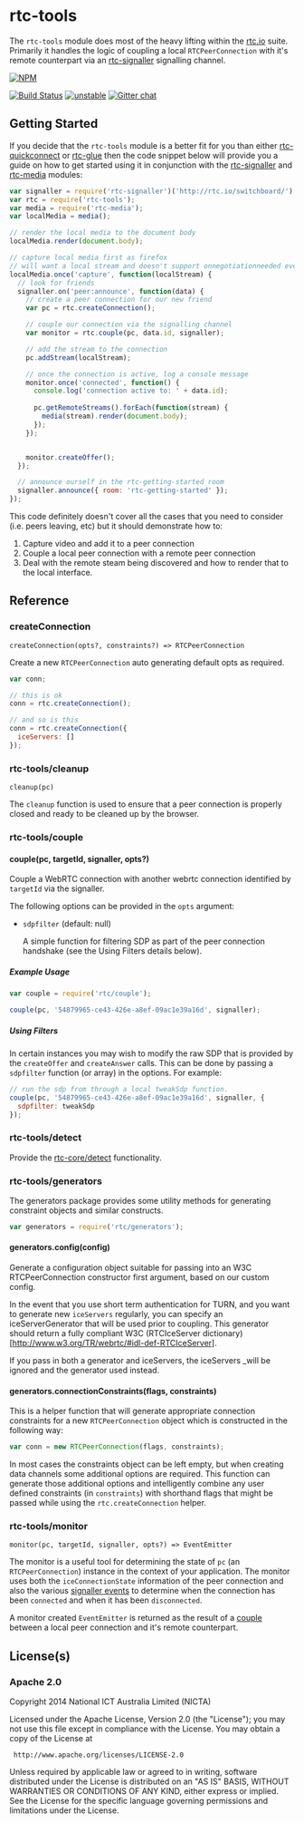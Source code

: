 # rtc-tools

The `rtc-tools` module does most of the heavy lifting within the
[rtc.io](http://rtc.io) suite.  Primarily it handles the logic of coupling
a local `RTCPeerConnection` with it's remote counterpart via an
[rtc-signaller](https://github.com/rtc-io/rtc-signaller) signalling
channel.


[![NPM](https://nodei.co/npm/rtc-tools.png)](https://nodei.co/npm/rtc-tools/)

[![Build Status](https://img.shields.io/travis/rtc-io/rtc-tools.svg?branch=master)](https://travis-ci.org/rtc-io/rtc-tools) [![unstable](https://img.shields.io/badge/stability-unstable-yellowgreen.svg)](https://github.com/dominictarr/stability#unstable) 
[![Gitter chat](https://badges.gitter.im/rtc-io/discuss.png)](https://gitter.im/rtc-io/discuss)



## Getting Started

If you decide that the `rtc-tools` module is a better fit for you than either
[rtc-quickconnect](https://github.com/rtc-io/rtc-quickconnect) or
[rtc-glue](https://github.com/rtc-io/rtc-glue) then the code snippet below
will provide you a guide on how to get started using it in conjunction with
the [rtc-signaller](https://github.com/rtc-io/rtc-signaller) and
[rtc-media](https://github.com/rtc-io/rtc-media) modules:

```js
var signaller = require('rtc-signaller')('http://rtc.io/switchboard/');
var rtc = require('rtc-tools');
var media = require('rtc-media');
var localMedia = media();

// render the local media to the document body
localMedia.render(document.body);

// capture local media first as firefox
// will want a local stream and doesn't support onnegotiationneeded event
localMedia.once('capture', function(localStream) {
  // look for friends
  signaller.on('peer:announce', function(data) {
    // create a peer connection for our new friend
    var pc = rtc.createConnection();

    // couple our connection via the signalling channel
    var monitor = rtc.couple(pc, data.id, signaller);

    // add the stream to the connection
    pc.addStream(localStream);

    // once the connection is active, log a console message
    monitor.once('connected', function() {
      console.log('connection active to: ' + data.id);
  
      pc.getRemoteStreams().forEach(function(stream) {
        media(stream).render(document.body);
      });
    });


    monitor.createOffer();
  });

  // announce ourself in the rtc-getting-started room
  signaller.announce({ room: 'rtc-getting-started' });
});


```

This code definitely doesn't cover all the cases that you need to consider
(i.e. peers leaving, etc) but it should demonstrate how to:

1. Capture video and add it to a peer connection
2. Couple a local peer connection with a remote peer connection
3. Deal with the remote steam being discovered and how to render
   that to the local interface.

## Reference

### createConnection

```
createConnection(opts?, constraints?) => RTCPeerConnection
```

Create a new `RTCPeerConnection` auto generating default opts as required.

```js
var conn;

// this is ok
conn = rtc.createConnection();

// and so is this
conn = rtc.createConnection({
  iceServers: []
});
```

### rtc-tools/cleanup

```
cleanup(pc)
```

The `cleanup` function is used to ensure that a peer connection is properly
closed and ready to be cleaned up by the browser.

### rtc-tools/couple

#### couple(pc, targetId, signaller, opts?)

Couple a WebRTC connection with another webrtc connection identified by
`targetId` via the signaller.

The following options can be provided in the `opts` argument:

- `sdpfilter` (default: null)

  A simple function for filtering SDP as part of the peer
  connection handshake (see the Using Filters details below).

##### Example Usage

```js
var couple = require('rtc/couple');

couple(pc, '54879965-ce43-426e-a8ef-09ac1e39a16d', signaller);
```

##### Using Filters

In certain instances you may wish to modify the raw SDP that is provided
by the `createOffer` and `createAnswer` calls.  This can be done by passing
a `sdpfilter` function (or array) in the options.  For example:

```js
// run the sdp from through a local tweakSdp function.
couple(pc, '54879965-ce43-426e-a8ef-09ac1e39a16d', signaller, {
  sdpfilter: tweakSdp
});
```

### rtc-tools/detect

Provide the [rtc-core/detect](https://github.com/rtc-io/rtc-core#detect)
functionality.

### rtc-tools/generators

The generators package provides some utility methods for generating
constraint objects and similar constructs.

```js
var generators = require('rtc/generators');
```

#### generators.config(config)

Generate a configuration object suitable for passing into an W3C
RTCPeerConnection constructor first argument, based on our custom config.

In the event that you use short term authentication for TURN, and you want
to generate new `iceServers` regularly, you can specify an iceServerGenerator
that will be used prior to coupling. This generator should return a fully
compliant W3C (RTCIceServer dictionary)[http://www.w3.org/TR/webrtc/#idl-def-RTCIceServer].

If you pass in both a generator and iceServers, the iceServers _will be
ignored and the generator used instead.

#### generators.connectionConstraints(flags, constraints)

This is a helper function that will generate appropriate connection
constraints for a new `RTCPeerConnection` object which is constructed
in the following way:

```js
var conn = new RTCPeerConnection(flags, constraints);
```

In most cases the constraints object can be left empty, but when creating
data channels some additional options are required.  This function
can generate those additional options and intelligently combine any
user defined constraints (in `constraints`) with shorthand flags that
might be passed while using the `rtc.createConnection` helper.

### rtc-tools/monitor

```
monitor(pc, targetId, signaller, opts?) => EventEmitter
```

The monitor is a useful tool for determining the state of `pc` (an
`RTCPeerConnection`) instance in the context of your application. The
monitor uses both the `iceConnectionState` information of the peer
connection and also the various
[signaller events](https://github.com/rtc-io/rtc-signaller#signaller-events)
to determine when the connection has been `connected` and when it has
been `disconnected`.

A monitor created `EventEmitter` is returned as the result of a
[couple](https://github.com/rtc-io/rtc#rtccouple) between a local peer
connection and it's remote counterpart.

## License(s)

### Apache 2.0

Copyright 2014 National ICT Australia Limited (NICTA)

   Licensed under the Apache License, Version 2.0 (the "License");
   you may not use this file except in compliance with the License.
   You may obtain a copy of the License at

     http://www.apache.org/licenses/LICENSE-2.0

   Unless required by applicable law or agreed to in writing, software
   distributed under the License is distributed on an "AS IS" BASIS,
   WITHOUT WARRANTIES OR CONDITIONS OF ANY KIND, either express or implied.
   See the License for the specific language governing permissions and
   limitations under the License.
